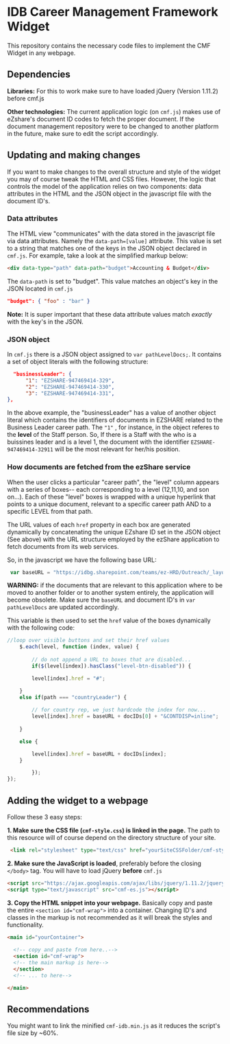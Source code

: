 # IDB Career Management Framework Widget
This repository contains the necessary code files to implement the CMF Widget in any webpage. 


## Dependencies
**Libraries:**
For this to work make sure to have loaded jQuery (Version 1.11.2) before cmf.js


**Other technologies:**
The current application logic (on `cmf.js`) makes use of eZshare's document ID codes to fetch the proper document. If the document management repository were to be changed to another platform in the future, make sure to edit the script accordingly.

## Updating and making changes
If you want to make changes to the overall structure and style of the widget you may of course tweak the HTML and CSS files. However, the logic that controls the model of the application relies on two components: data attributes in the HTML and the JSON object in the javascript file with the document ID's. 

### Data attributes
The HTML view "communicates" with the data stored in the javascript file via data attributes. Namely the `data-path=[value]` attribute. This value is set to a string that matches one of the keys in the JSON object declared in `cmf.js`. For example, take a look at the simplified markup below:

```html
<div data-type="path" data-path="budget">Accounting & Budget</div>
```
The `data-path` is set to "budget". This value matches an object's key in the JSON located in `cmf.js`

```JSON
"budget": { "foo" : "bar" }
```
**Note:** It is super important that these data attribute values match *exactly* with the key's in the JSON. 

### JSON object
In `cmf.js` there is a JSON object assigned to `var pathLevelDocs;`. It contains a set of object literals with the following structure:

```JSON
  "businessLeader": {
      "1": "EZSHARE-947469414-329",
      "2": "EZSHARE-947469414-330",
      "3": "EZSHARE-947469414-331",
},
```

In the above example, the "businessLeader" has a value of another object literal which contains the identifiers of documents in EZSHARE related to the Business Leader career path. The `"1"` , for instance, in the object referes to the **level** of the Staff person. So, If there is a Staff with the who is a buissines leader and is a level 1, the document with the identifier `EZSHARE-947469414-32911` will be the most relevant for her/his position. 

### How documents are fetched from the ezShare service
When the user clicks a particular "career path", the "level" column appears with a series of boxes-- each corresponding to a level (12,11,10, and son on...). Each of these "level" boxes is wrapped with a unique hyperlink that points to a unique document, relevant to a specific career path AND to a specific LEVEL from that path. 

The URL values of each `href` property in each box are generated dynamically by concatenating the unique EZshare ID set in the JSON object (See above) with the URL structure employed by the ezShare application to fetch documents from its web services. 

So, in the javascript we have the following base URL:

```javascript
 var baseURL = "https://idbg.sharepoint.com/teams/ez-HRD/Outreach/_layouts/15/DocIdRedir.aspx?ID=";
```
**WARNING:** if the documents that are relevant to this application where to be moved to another folder or to another system entirely, the application will become obsolete. Make sure the `baseURL` and document ID's in `var pathLevelDocs` are updated accordingly. 

This variable is then used to set the `href` value of the boxes dynamically with the following code:

```javascript
//loop over visible buttons and set their href values
    $.each(level, function (index, value) {
      
        // do not append a URL to boxes that are disabled...
        if($(level[index]).hasClass("level-btn-disabled")) {

		level[index].href = "#";

	} 
	else if(path === "countryLeader") {
					
		// for country rep, we just hardcode the index for now...
		level[index].href = baseURL + docIDs[0] + "&CONTDISP=inline";
				
	}

	else {

		level[index].href = baseURL + docIDs[index];
	}

		});
});

```

## Adding the widget to a webpage
Follow these 3 easy steps:

**1. Make sure the CSS file (`cmf-style.css`) is linked in the page.** The path to this resource will of course depend on the directory structure of your site. 

```html
 <link rel="stylesheet" type="text/css" href="yourSiteCSSFolder/cmf-style.css">
```

**2. Make sure the JavaScript is loaded**, preferably before the closing `</body>` tag. You will have to load jQuery **before** `cmf.js`


```html
<script src="https://ajax.googleapis.com/ajax/libs/jquery/1.11.2/jquery.min.js"></script>
<script type="text/javascript" src="cmf-es.js"></script>
```

**3. Copy the HTML snippet into your webpage.** Basically copy and paste the entire `<section id="cmf-wrap">` into a container. Changing ID's and classes in the markup is not recommended as it will break the styles and functionality.
```html
<main id="yourContainer">
 
  <!-- copy and paste from here..-->
  <section id="cmf-wrap">
  <!-- the main markup is here-->
  </section>
  <!-- ... to here-->

</main>
```
## Recommendations
You might want to link the minified `cmf-idb.min.js` as it reduces the script's file size by ~60%. 


